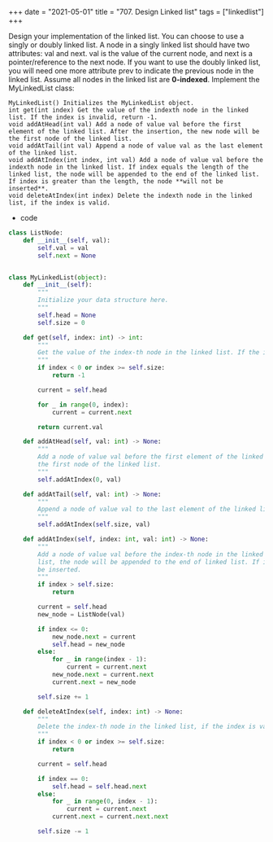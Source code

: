 +++ 
date = "2021-05-01"
title = "707. Design Linked list"
tags = ["linkedlist"]
+++


Design your implementation of the linked list. You can choose to use a singly or doubly linked list.
A node in a singly linked list should have two attributes: val and next. val is the value of the current node, and next is a pointer/reference to the next node.
If you want to use the doubly linked list, you will need one more attribute prev to indicate the previous node in the linked list. Assume all nodes in the linked list are **0-indexed**.
Implement the MyLinkedList class:

	MyLinkedList() Initializes the MyLinkedList object.
	int get(int index) Get the value of the indexth node in the linked list. If the index is invalid, return -1.
	void addAtHead(int val) Add a node of value val before the first element of the linked list. After the insertion, the new node will be the first node of the linked list.
	void addAtTail(int val) Append a node of value val as the last element of the linked list.
	void addAtIndex(int index, int val) Add a node of value val before the indexth node in the linked list. If index equals the length of the linked list, the node will be appended to the end of the linked list. If index is greater than the length, the node **will not be inserted**.
	void deleteAtIndex(int index) Delete the indexth node in the linked list, if the index is valid.

- code
```py
class ListNode:
    def __init__(self, val):
        self.val = val
        self.next = None


class MyLinkedList(object):
    def __init__(self):
        """
        Initialize your data structure here.
        """
        self.head = None
        self.size = 0

    def get(self, index: int) -> int:
        """
        Get the value of the index-th node in the linked list. If the index is invalid, return -1.
        """
        if index < 0 or index >= self.size:
            return -1

        current = self.head

        for _ in range(0, index):
            current = current.next

        return current.val

    def addAtHead(self, val: int) -> None:
        """
        Add a node of value val before the first element of the linked list. After the insertion, the new node will be
        the first node of the linked list.
        """
        self.addAtIndex(0, val)

    def addAtTail(self, val: int) -> None:
        """
        Append a node of value val to the last element of the linked list.
        """
        self.addAtIndex(self.size, val)

    def addAtIndex(self, index: int, val: int) -> None:
        """
        Add a node of value val before the index-th node in the linked list. If index equals to the length of linked
        list, the node will be appended to the end of linked list. If index is greater than the length, the node will not
        be inserted.
        """
        if index > self.size:
            return

        current = self.head
        new_node = ListNode(val)

        if index <= 0:
            new_node.next = current
            self.head = new_node
        else:
            for _ in range(index - 1):
                current = current.next
            new_node.next = current.next
            current.next = new_node

        self.size += 1

    def deleteAtIndex(self, index: int) -> None:
        """
        Delete the index-th node in the linked list, if the index is valid.
        """
        if index < 0 or index >= self.size:
            return

        current = self.head

        if index == 0:
            self.head = self.head.next
        else:
            for _ in range(0, index - 1):
                current = current.next
            current.next = current.next.next

        self.size -= 1

```
